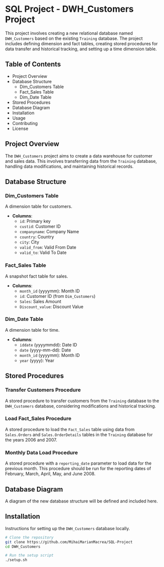 # SQL Project - DWH_Customers Project
 
This project involves creating a new relational database named `DWH_Customers` based on the existing `Training` database. The project includes defining dimension and fact tables, creating stored procedures for data transfer and historical tracking, and setting up a time dimension table.

## Table of Contents

- Project Overview
- Database Structure
  - Dim_Customers Table
  - Fact_Sales Table
  - Dim_Date Table
- Stored Procedures
- Database Diagram
- Installation
- Usage
- Contributing
- License

## Project Overview

The `DWH_Customers` project aims to create a data warehouse for customer and sales data. This involves transferring data from the `Training` database, handling data modifications, and maintaining historical records.

## Database Structure

### Dim_Customers Table

A dimension table for customers.

- **Columns**:
  - `id`: Primary key
  - `custid`: Customer ID
  - `companyname`: Company Name
  - `country`: Country
  - `city`: City
  - `valid_from`: Valid From Date
  - `valid_to`: Valid To Date

### Fact_Sales Table

A snapshot fact table for sales.

- **Columns**:
  - `month_id` (yyyymm): Month ID
  - `id`: Customer ID (from `Dim_Customers`)
  - `Sales`: Sales Amount
  - `Discount_value`: Discount Value

### Dim_Date Table

A dimension table for time.

- **Columns**:
  - `iddate` (yyyymmdd): Date ID
  - `date` (yyyy-mm-dd): Date
  - `month_id` (yyyymm): Month ID
  - `year` (yyyy): Year

## Stored Procedures

### Transfer Customers Procedure

A stored procedure to transfer customers from the `Training` database to the `DWH_Customers` database, considering modifications and historical tracking.

### Load Fact_Sales Procedure

A stored procedure to load the `Fact_Sales` table using data from `Sales.Orders` and `Sales.OrderDetails` tables in the `Training` database for the years 2006 and 2007.

### Monthly Data Load Procedure

A stored procedure with a `reporting_date` parameter to load data for the previous month. This procedure should be run for the reporting dates of February, March, April, May, and June 2008.

## Database Diagram

A diagram of the new database structure will be defined and included here.

## Installation

Instructions for setting up the `DWH_Customers` database locally.

```bash
# Clone the repository
git clone https://github.com/MihaiMarianMacrea/SQL-Project
cd DWH_Customers

# Run the setup script
./setup.sh
